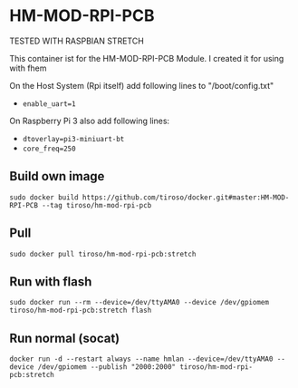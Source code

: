 <h1>HM-MOD-RPI-PCB</h1>
<p>TESTED WITH RASPBIAN STRETCH</p>
<p>This container ist for the HM-MOD-RPI-PCB Module. I created it for using with fhem</p>
<p>On the Host System (Rpi itself) add following lines to "/boot/config.txt"
<ul>
<li><code>enable_uart=1</code></li>
</ul>
On Raspberry Pi 3 also add following lines:
<ul>
<li><code>dtoverlay=pi3-miniuart-bt</code></li>
<li><code>core_freq=250</code></li>
</ul>
</p>

<h2>Build own image</h2>
<p><code>sudo docker build https://github.com/tiroso/docker.git#master:HM-MOD-RPI-PCB --tag tiroso/hm-mod-rpi-pcb</code></p>

<h2>Pull</h2>
<p><code>sudo docker pull tiroso/hm-mod-rpi-pcb:stretch</code></p>

<h2>Run with flash</h2>
<p><code>sudo docker run --rm --device=/dev/ttyAMA0 --device /dev/gpiomem tiroso/hm-mod-rpi-pcb:stretch flash</code></p>

<h2>Run normal (socat)</h2>
<p><code>docker run -d --restart always --name hmlan --device=/dev/ttyAMA0 --device /dev/gpiomem --publish "2000:2000" tiroso/hm-mod-rpi-pcb:stretch</code></p>
